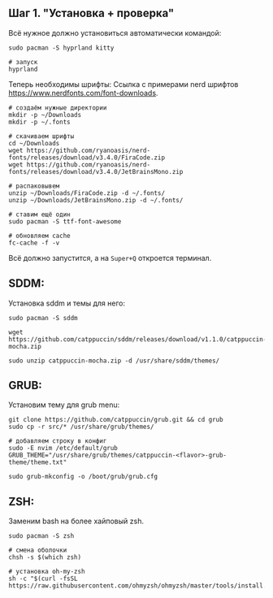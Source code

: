
## __Шаг 1. "Установка + проверка"__
Всё нужное должно установиться автоматически командой:
```
sudo pacman -S hyprland kitty

# запуск
hyprland
```

Теперь необходимы шрифты:
Ссылка с примерами nerd шрифтов https://www.nerdfonts.com/font-downloads.
```
# создаём нужные директории
mkdir -p ~/Downloads
mkdir -p ~/.fonts

# скачиваем шрифты
cd ~/Downloads
wget https://github.com/ryanoasis/nerd-fonts/releases/download/v3.4.0/FiraCode.zip
wget https://github.com/ryanoasis/nerd-fonts/releases/download/v3.4.0/JetBrainsMono.zip

# распаковывем
unzip ~/Downloads/FiraCode.zip -d ~/.fonts/
unzip ~/Downloads/JetBrainsMono.zip -d ~/.fonts/

# ставим ещё один
sudo pacman -S ttf-font-awesome

# обновляем cache
fc-cache -f -v
```

Всё должно запустится, а на `Super+Q` откроется терминал.


## __SDDM:__

Установка sddm и темы для него:
```
sudo pacman -S sddm

wget https://github.com/catppuccin/sddm/releases/download/v1.1.0/catppuccin-mocha.zip

sudo unzip catppuccin-mocha.zip -d /usr/share/sddm/themes/
```


## __GRUB:__

Установим тему для grub menu:
```
git clone https://github.com/catppuccin/grub.git && cd grub
sudo cp -r src/* /usr/share/grub/themes/

# добавляем строку в конфиг
sudo -E nvim /etc/default/grub
GRUB_THEME="/usr/share/grub/themes/catppuccin-<flavor>-grub-theme/theme.txt"

sudo grub-mkconfig -o /boot/grub/grub.cfg
```


## __ZSH:__

Заменим bash на более хайповый zsh.
```
sudo pacman -S zsh

# смена оболочки
chsh -s $(which zsh)

# установка oh-my-zsh
sh -c "$(curl -fsSL https://raw.githubusercontent.com/ohmyzsh/ohmyzsh/master/tools/install.sh)"

```
